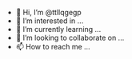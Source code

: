 - 👋 Hi, I’m @ttllqgegp
- 👀 I’m interested in ...
- 🌱 I’m currently learning ...
- 💞️ I’m looking to collaborate on ...
- 📫 How to reach me ...

<!---
ttllqgegp/ttllqgegp is a ✨ special ✨ repository because its `README.md` (this file) appears on your GitHub profile.
You can click the Preview link to take a look at your changes.
--->
